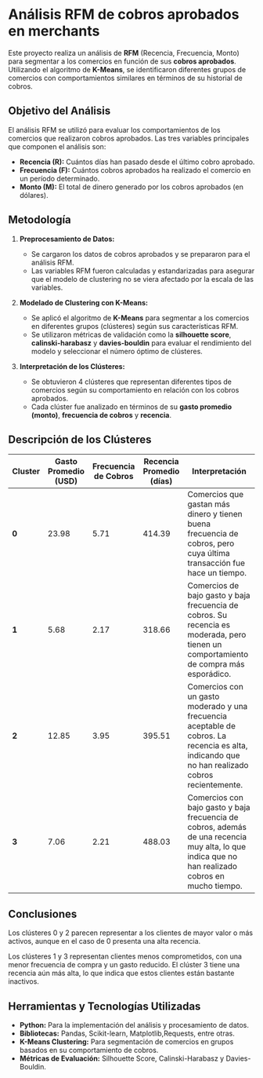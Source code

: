 # Análisis RFM de cobros aprobados en merchants

Este proyecto realiza un análisis de **RFM** (Recencia, Frecuencia, Monto) para segmentar a los comercios en función de sus **cobros aprobados**. Utilizando el algoritmo de **K-Means**, se identificaron diferentes grupos de comercios con comportamientos similares en términos de su historial de cobros. 
## Objetivo del Análisis

El análisis RFM se utilizó para evaluar los comportamientos de los comercios que realizaron cobros aprobados. Las tres variables principales que componen el análisis son:
- **Recencia (R):** Cuántos días han pasado desde el último cobro aprobado.
- **Frecuencia (F):** Cuántos cobros aprobados ha realizado el comercio en un período determinado.
- **Monto (M):** El total de dinero generado por los cobros aprobados (en dólares).

## Metodología

1. **Preprocesamiento de Datos:**
   - Se cargaron los datos de cobros aprobados y se prepararon para el análisis RFM.
   - Las variables RFM fueron calculadas y estandarizadas para asegurar que el modelo de clustering no se viera afectado por la escala de las variables.

2. **Modelado de Clustering con K-Means:**
   - Se aplicó el algoritmo de **K-Means** para segmentar a los comercios en diferentes grupos (clústeres) según sus características RFM.
   - Se utilizaron métricas de validación como la **silhouette score**, **calinski-harabasz** y **davies-bouldin** para evaluar el rendimiento del modelo y seleccionar el número óptimo de clústeres.

3. **Interpretación de los Clústeres:**
   - Se obtuvieron 4 clústeres que representan diferentes tipos de comercios según su comportamiento en relación con los cobros aprobados.
   - Cada clúster fue analizado en términos de su **gasto promedio (monto)**, **frecuencia de cobros** y **recencia**.

## Descripción de los Clústeres

| **Cluster** | **Gasto Promedio (USD)** | **Frecuencia de Cobros** | **Recencia Promedio (días)** | **Interpretación** |
|-------------|--------------------------|---------------------------|------------------------------|---------------------|
| **0**       | 23.98                    | 5.71                      | 414.39                       | Comercios que gastan más dinero y tienen buena frecuencia de cobros, pero cuya última transacción fue hace un tiempo. |
| **1**       | 5.68                     | 2.17                      | 318.66                       | Comercios de bajo gasto y baja frecuencia de cobros. Su recencia es moderada, pero tienen un comportamiento de compra más esporádico. |
| **2**       | 12.85                    | 3.95                      | 395.51                       | Comercios con un gasto moderado y una frecuencia aceptable de cobros. La recencia es alta, indicando que no han realizado cobros recientemente. |
| **3**       | 7.06                     | 2.21                      | 488.03                       | Comercios con bajo gasto y baja frecuencia de cobros, además de una recencia muy alta, lo que indica que no han realizado cobros en mucho tiempo. |

## Conclusiones 
Los clústeres 0 y 2 parecen representar a los clientes de mayor valor o más activos, aunque en el caso de 0 presenta una alta recencia.

Los clústeres 1 y 3 representan clientes menos comprometidos, con una menor frecuencia de compra y un gasto reducido. El clúster 3 tiene una recencia aún más alta, lo que indica que estos clientes están bastante inactivos.


## Herramientas y Tecnologías Utilizadas

- **Python:** Para la implementación del análisis y procesamiento de datos.
- **Bibliotecas:** Pandas, Scikit-learn, Matplotlib,Requests, entre otras.
- **K-Means Clustering:** Para segmentación de comercios en grupos basados en su comportamiento de cobros.
- **Métricas de Evaluación:** Silhouette Score, Calinski-Harabasz y Davies-Bouldin.


